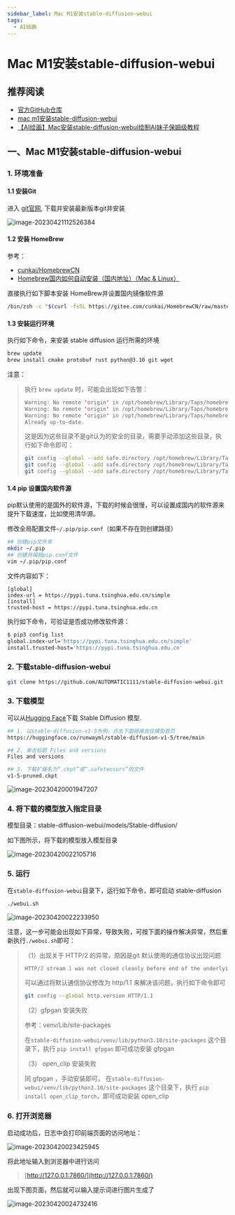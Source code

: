 ```yaml
---
sidebar_label: Mac M1安装stable-diffusion-webui
tags:
  - AI绘画
---
```


# Mac M1安装stable-diffusion-webui

## 推荐阅读

- [官方GitHub仓库](https://github.com/AUTOMATIC1111/stable-diffusion-webui)
- [mac m1安装stable-diffusion-webui](https://www.cnblogs.com/m-bianbian/p/17298753.html)
- [【AI绘画】Mac安装stable-diffusion-webui绘制AI妹子保姆级教程](https://longbig.github.io/2023/02/26/AI%E7%BB%98%E7%94%BB-MAC%E5%AE%89%E8%A3%85Stable-Diffusion-webUI%E4%BF%9D%E5%A7%86%E7%BA%A7%E6%95%99%E7%A8%8B/)

## 一、Mac M1安装stable-diffusion-webui

### 1. 环境准备

#### 1.1 安装Git

进入 [git官网](https://git-scm.com/download/mac), 下载并安装最新版本git并安装

![image-20230421112526384](./images/01_Mac-M1安装stable-diffusion-webui/image-20230421112526384.png)

#### 1.2 安装 HomeBrew

参考：

- [cunkai/HomebrewCN](https://gitee.com/cunkai/HomebrewCN)
- [Homebrew国内如何自动安装（国内地址）（Mac & Linux）](https://zhuanlan.zhihu.com/p/111014448)

直接执行如下脚本安装 HomeBrew并设置国内镜像软件源

```bash
/bin/zsh -c "$(curl -fsSL https://gitee.com/cunkai/HomebrewCN/raw/master/Homebrew.sh)"
```

#### 1.3 安装运行环境

执行如下命令，来安装 stable diffusion 运行所需的环境

```bash
brew update
brew install cmake protobuf rust python@3.10 git wget
```

注意：

> 执行 `brew update` 时，可能会出现如下告警：
>
> ```java
> Warning: No remote 'origin' in /opt/homebrew/Library/Taps/homebrew/homebrew-cask, skipping update!
> Warning: No remote 'origin' in /opt/homebrew/Library/Taps/homebrew/homebrew-core, skipping update!
> Warning: No remote 'origin' in /opt/homebrew/Library/Taps/homebrew/homebrew-services, skipping update!
> Already up-to-date.
> ```
>
> 这是因为这些目录不是git认为的安全的目录，需要手动添加这些目录，执行如下命令即可：
>
> ```bash
> git config --global --add safe.directory /opt/homebrew/Library/Taps/homebrew/homebrew-cask
> git config --global --add safe.directory /opt/homebrew/Library/Taps/homebrew/homebrew-core
> git config --global --add safe.directory /opt/homebrew/Library/Taps/homebrew/homebrew-services
> ```

#### 1.4 pip 设置国内软件源

pip默认使用的是国外的软件源，下载的时候会很慢，可以设置成国内的软件源来提升下载速度，比如使用清华源。

修改全局配置文件`~/.pip/pip.conf`（如果不存在则创建路径）

```bash
## 创建pip文件夹
mkdir ~/.pip
## 创建并编辑pip.conf文件
vim ~/.pip/pip.conf
```

文件内容如下：

```properties
[global]
index-url = https://pypi.tuna.tsinghua.edu.cn/simple
[install]
trusted-host = https://pypi.tuna.tsinghua.edu.cn
```

执行如下命令，可验证是否成功修改软件源：

```bash
$ pip3 config list   
global.index-url='https://pypi.tuna.tsinghua.edu.cn/simple'
install.trusted-host='https://pypi.tuna.tsinghua.edu.cn'
```

### 2. 下载stable-diffusion-webui

```bash
git clone https://github.com/AUTOMATIC1111/stable-diffusion-webui.git
```

### 3. 下载模型

可以从[Hugging Face](https://huggingface.co/models?pipeline_tag=text-to-image&sort=downloads)下载 Stable Diffusion 模型.

```bash
## 1. 以stable-diffusion-v1-5为例，点击下面链接去往模型首页
https://huggingface.co/runwayml/stable-diffusion-v1-5/tree/main

## 2. 单击标题 Files and versions
Files and versions

## 3. 下载扩展名为“.ckpt”或“.safetensors”的文件
v1-5-pruned.ckpt
```

![image-20230420001947207](./images/01_Mac-M1安装stable-diffusion-webui/image-20230420001947207.png)

### 4. 将下载的模型放入指定目录

模型目录：stable-diffusion-webui/models/Stable-diffusion/

如下图所示，将下载的模型放入模型目录

![image-20230420022105716](./images/01_Mac-M1安装stable-diffusion-webui/image-20230420022105716.png)

### 5. 运行

在`stable-diffusion-webui`目录下，运行如下命令，即可启动 stable-diffusion

```bash
./webui.sh
```

![image-20230420022233950](./images/01_Mac-M1安装stable-diffusion-webui/image-20230420022233950.png)

注意，这一步可能会出现如下异常，导致失败，可按下面的操作解决异常，然后重新执行`./webui.sh`即可：

> （1）出现关于 HTTP/2  的异常，原因是git 默认使用的通信协议出现问题
>
> ```java
> HTTP/2 stream 1 was not closed cleanly before end of the underlying stream
> ```
>
> 可以通过将默认通信协议修改为 http/1.1 来解决该问题，执行如下命令即可
>
> ```bash
> git config --global http.version HTTP/1.1
> ```
>
> （2）gfpgan 安装失败
>
> 参考：venv/Lib/site-packages
>
> 在`stable-diffusion-webui/venv/lib/python3.10/site-packages` 这个目录下，执行 `pip install gfpgan` 即可成功安装 gfpgan
>
> （3） open_clip 安装失败
>
> 同 gfpgan ，手动安装即可。 在`stable-diffusion-webui/venv/lib/python3.10/site-packages` 这个目录下，执行 `pip install open_clip_torch`，即可成功安装 open_clip

### 6. 打开浏览器

启动成功后，日志中会打印前端页面的访问地址：

![image-20230420023425945](./images/01_Mac-M1安装stable-diffusion-webui/image-20230420023425945.png)

将此地址输入到浏览器中进行访问

> [http://127.0.0.1:7860/](http://127.0.0.1:7860/)

出现下图页面，然后就可以输入提示词进行图片生成了

![image-20230420024732416](./images/01_Mac-M1安装stable-diffusion-webui/image-20230420024732416.png)
